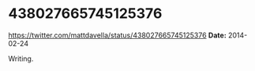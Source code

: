 # 438027665745125376
https://twitter.com/mattdavella/status/438027665745125376
**Date:** 2014-02-24

Writing.
